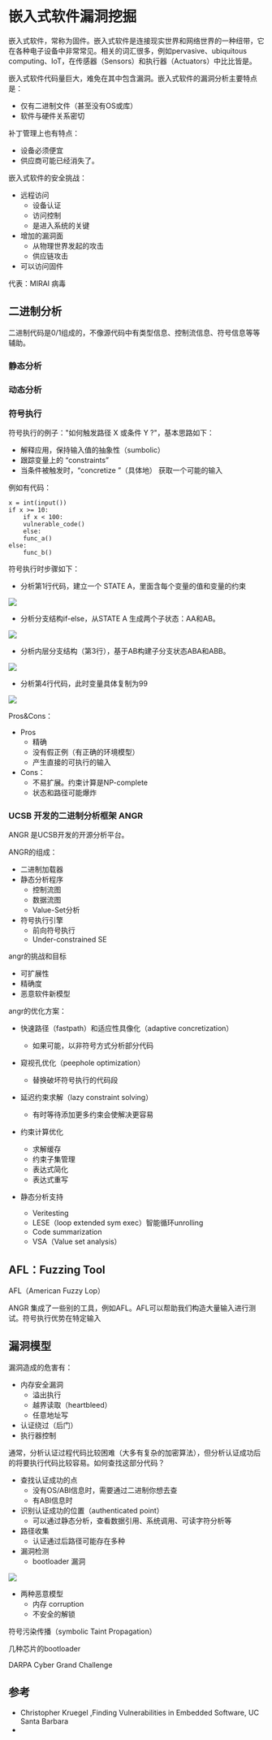 # 嵌入式软件漏洞挖掘

嵌入式软件，常称为固件。嵌入式软件是连接现实世界和网络世界的一种纽带，它在各种电子设备中非常常见。相关的词汇很多，例如pervasive、ubiquitous computing、IoT，在传感器（Sensors）和执行器（Actuators）中比比皆是。

嵌入式软件代码量巨大，难免在其中包含漏洞。嵌入式软件的漏洞分析主要特点是：
- 仅有二进制文件（甚至没有OS或库）
- 软件与硬件关系密切

补丁管理上也有特点：
- 设备必须便宜
- 供应商可能已经消失了。

嵌入式软件的安全挑战：
- 远程访问
  - 设备认证
  - 访问控制
  - 是进入系统的关键
- 增加的漏洞面
  - 从物理世界发起的攻击
  - 供应链攻击
- 可以访问固件

代表：MIRAI 病毒
## 二进制分析
二进制代码是0/1组成的，不像源代码中有类型信息、控制流信息、符号信息等等辅助。

### 静态分析

### 动态分析

### 符号执行
符号执行的例子："如何触发路径 X 或条件 Y ?"，基本思路如下：
- 解释应用，保持输入值的抽象性（sumbolic）
- 跟踪变量上的 “constraints”
- 当条件被触发时，“concretize ”（具体地） 获取一个可能的输入

例如有代码：
```py{.line-numbers}
x = int(input())
if x >= 10:
    if x < 100:
    vulnerable_code()
    else:
    func_a()
else:
    func_b()
```

符号执行时步骤如下：
- 分析第1行代码，建立一个 STATE A，里面含每个变量的值和变量的约束

<img src="images/vulndiscovery/symbolicexecution01.png">

- 分析分支结构if-else，从STATE A 生成两个子状态：AA和AB。

<img src="images/vulndiscovery/symbolicexecution02.png">

- 分析内层分支结构（第3行），基于AB构建子分支状态ABA和ABB。
<img src="images/vulndiscovery/symbolicexecution03.png">

- 分析第4行代码，此时变量具体复制为99

<img src="images/vulndiscovery/symbolicexecution04.png">

Pros&Cons：
- Pros
  - 精确
  - 没有假正例（有正确的环境模型）
  - 产生直接的可执行的输入
- Cons：
  - 不易扩展。约束计算是NP-complete
  - 状态和路径可能爆炸

### UCSB 开发的二进制分析框架 ANGR
ANGR 是UCSB开发的开源分析平台。

ANGR的组成：
- 二进制加载器
- 静态分析程序
  - 控制流图
  - 数据流图
  - Value-Set分析
- 符号执行引擎
  - 前向符号执行
  - Under-constrained SE


angr的挑战和目标
- 可扩展性
- 精确度
- 恶意软件新模型

angr的优化方案：
- 快速路径（fastpath）和适应性具像化（adaptive concretization）
  - 如果可能，以非符号方式分析部分代码
- 窥视孔优化（peephole optimization）
  - 替换破坏符号执行的代码段
- 延迟约束求解（lazy constraint solving）
  - 有时等待添加更多约束会使解决更容易

- 约束计算优化
  - 求解缓存
  - 约束子集管理
  - 表达式简化
  - 表达式重写

- 静态分析支持
  - Veritesting
  - LESE（loop extended sym exec）智能循环unrolling
  - Code summarization
  - VSA（Value set analysis）

## AFL：Fuzzing Tool

AFL（American Fuzzy Lop）

ANGR 集成了一些别的工具，例如AFL。AFL可以帮助我们构造大量输入进行测试。符号执行优势在特定输入
## 漏洞模型
漏洞造成的危害有：
- 内存安全漏洞
  - 溢出执行
  - 越界读取（heartbleed）
  - 任意地址写
- 认证绕过（后门）
- 执行器控制

通常，分析认证过程代码比较困难（大多有复杂的加密算法），但分析认证成功后的将要执行代码比较容易。如何查找这部分代码？
- 查找认证成功的点
  - 没有OS/ABI信息时，需要通过二进制你想去查
  - 有ABI信息时
- 识别认证成功的位置（authenticated point）
  - 可以通过静态分析，查看数据引用、系统调用、可读字符分析等
- 路径收集
  - 认证通过后路径可能存在多种
- 漏洞检测
  - bootloader 漏洞

<img src="images/vulndiscovery/bootloadervuln.png">

- 两种恶意模型
  - 内存 corruption
  - 不安全的解锁

符号污染传播（symbolic Taint Propagation）

几种芯片的bootloader 

DARPA	Cyber	Grand	Challenge

## 参考
- Christopher Kruegel ,Finding Vulnerabilities in Embedded Software, UC Santa Barbara
- 
